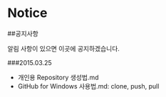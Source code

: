 # Notice
##공지사항

알림 사항이 있으면 이곳에 공지하겠습니다.

###2015.03.25
* 개인용 Repository 생성법.md
* GitHub for Windows 사용법.md: clone, push, pull
